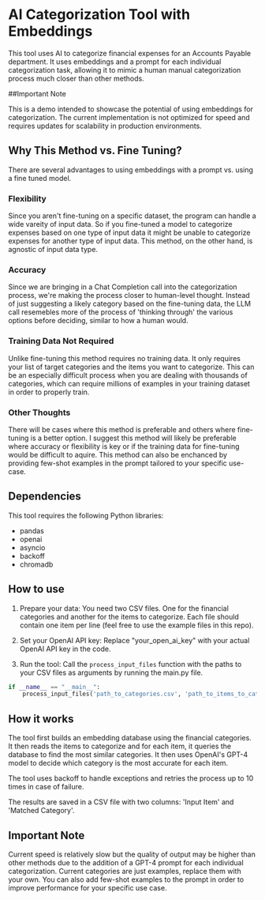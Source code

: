 # AI Categorization Tool with Embeddings

This tool uses AI to categorize financial expenses for an Accounts Payable department. It uses embeddings and a prompt for each individual categorization task, allowing it to mimic a human manual categorization process much closer than other methods.

##Important Note

This is a demo intended to showcase the potential of using embeddings for categorization. The current implementation is not optimized for speed and requires updates for scalability in production environments.

## Why This Method vs. Fine Tuning?

There are several advantages to using embeddings with a prompt vs. using a fine tuned model.

### Flexibility

Since you aren't fine-tuning on a specific dataset, the program can handle a wide vareity of input data. So if you fine-tuned a model to categorize expenses based on one type of input data it might be unable to categorize expenses for another type of input data. This method, on the other hand, is agnostic of input data type.

### Accuracy

Since we are bringing in a Chat Completion call into the categorization process, we're making the process closer to human-level thought. Instead of just suggesting a likely category based on the fine-tuning data, the LLM call resemebles more of the process of 'thinking through' the various options before deciding, similar to how a human would.

### Training Data Not Required

Unlike fine-tuning this method requires no training data. It only requires your list of target categories and the items you want to categorize. This can be an especially difficult process when you are dealing with thousands of categories, which can require millions of examples in your training dataset in order to properly train.

### Other Thoughts

There will be cases where this method is preferable and others where fine-tuning is a better option. I suggest this method will likely be preferable where accuracy or flexibility is key or if the training data for fine-tuning would be difficult to aquire. This method can also be enchanced by providing few-shot examples in the prompt tailored to your specific use-case.


## Dependencies

This tool requires the following Python libraries:

- pandas
- openai
- asyncio
- backoff
- chromadb

## How to use

1. Prepare your data: You need two CSV files. One for the financial categories and another for the items to categorize. Each file should contain one item per line (feel free to use the example files in this repo).

2. Set your OpenAI API key: Replace "your_open_ai_key" with your actual OpenAI API key in the code.

3. Run the tool: Call the `process_input_files` function with the paths to your CSV files as arguments by running the main.py file.

```python
if __name__ == "__main__":
    process_input_files('path_to_categories.csv', 'path_to_items_to_categorize.csv')
```

## How it works

The tool first builds an embedding database using the financial categories. It then reads the items to categorize and for each item, it queries the database to find the most similar categories. It then uses OpenAI's GPT-4 model to decide which category is the most accurate for each item.

The tool uses backoff to handle exceptions and retries the process up to 10 times in case of failure.

The results are saved in a CSV file with two columns: 'Input Item' and 'Matched Category'.

## Important Note

Current speed is relatively slow but the quality of output may be higher than other methods due to the addition of a GPT-4 prompt for each individual categorization. Current categories are just examples, replace them with your own. You can also add few-shot examples to the prompt in order to improve performance for your specific use case.
